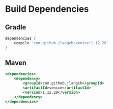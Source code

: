 # Build Dependencies


## Gradle

```groovy
dependencies {
    compile 'com.github.jlangch:venice:1.12.20'
}
```

## Maven

```xml
<dependencies>
    <dependency>
        <groupId>com.github.jlangch</groupId>
        <artifactId>venice</artifactId>
        <version>1.12.20</version>
    </dependency>
</dependencies>
```
